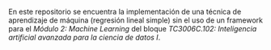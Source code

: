 En este repositorio se encuentra la implementación de una técnica de aprendizaje de máquina (regresión lineal simple) sin el uso de un framework para el _Módulo 2: Machine Learning_ del bloque _TC3006C.102: Inteligencia artificial avanzada para la ciencia de datos I_.
